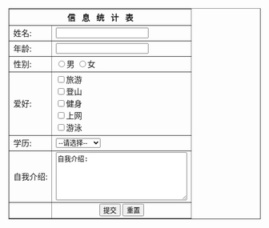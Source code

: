 
<!DOCTYPE html>
<html>
	<head>
		<meta charset="utf-8" />
		<title>第一次作业-表单</title>
	</head>
	<body>
		<div>
			<form>
				<table border="1">
					<tr>
						<th colspan="2">信&nbsp;&nbsp;&nbsp;息&nbsp;&nbsp;&nbsp;统&nbsp;&nbsp;&nbsp;计&nbsp;&nbsp;&nbsp;表</th>
					</tr>
					<tr>
						<td>姓名:</td>
						<td>
							<input type="text" name="username"/>
						</td>
					</tr>
					<tr>
						<td>年龄:</td>
						<td>
							<input type="text" name="password"/>
						</td>
					</tr>
					<tr>
						<td>性别:</td>
						<td>
							<input type="radio" name="sex" value="1">男     
							<input type="radio" name="sex" value="0">女
						</td>
					</tr>
                    <tr>
						<td>爱好:</td>
						<td>
							<input type="checkbox" name="hobby" value="1">旅游<br>
							<input type="checkbox" name="hobby" value="2">登山<br>
							<input type="checkbox" name="hobby" value="3">健身<br>
							<input type="checkbox" name="hobby" value="4">上网<br>
							<input type="checkbox" name="hobby" value="5">游泳<br>
						</td>
					</tr>
                    <tr>
						<td>学历:</td>
						<td>
							<select name="degree">
								<option value="0">--请选择--</option>
								<option value="2">专科</option>
								<option value="3">本科</option>
								<option value="4">硕士</option>
								<option value="5">博士及以上</option>
							</select>
						</td>
					</tr>
                    <tr>
						<td>自我介绍:</td>
						<td>
							<textarea name="comment" rows="6" cols="30">自我介绍:</textarea>
						</td>
					</tr>
                    <tr>
						<td></td>
						<td align="center">
							<input type="submit" value="提交"/>
							<input type="reset" value="重置"/>
						</td>
					</tr>
				</table>
			</form>
		</div>
	</body>
</html>
